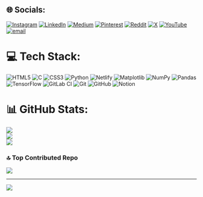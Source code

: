 ## 🌐 Socials:
[![Instagram](https://img.shields.io/badge/Instagram-%23E4405F.svg?logo=Instagram&logoColor=white)](https://instagram.com/https://www.instagram.com/monarch_codes/) [![LinkedIn](https://img.shields.io/badge/LinkedIn-%230077B5.svg?logo=linkedin&logoColor=white)](https://linkedin.com/in/https://www.linkedin.com/in/e-y-s-v-s-abhay/) [![Medium](https://img.shields.io/badge/Medium-12100E?logo=medium&logoColor=white)](https://medium.com/@https://medium.com/@abhayemani8) [![Pinterest](https://img.shields.io/badge/Pinterest-%23E60023.svg?logo=Pinterest&logoColor=white)](https://pinterest.com/https://in.pinterest.com/abhayemani8/) [![Reddit](https://img.shields.io/badge/Reddit-%23FF4500.svg?logo=Reddit&logoColor=white)](https://reddit.com/user/https://www.reddit.com/user/Monarch_royale/) [![X](https://img.shields.io/badge/X-black.svg?logo=X&logoColor=white)](https://x.com/https://x.com/monarch_royale) [![YouTube](https://img.shields.io/badge/YouTube-%23FF0000.svg?logo=YouTube&logoColor=white)](https://youtube.com/@https://www.youtube.com/@Monarch_Royale) [![email](https://img.shields.io/badge/Email-D14836?logo=gmail&logoColor=white)](mailto:abhayemani8@gmail.com) 

# 💻 Tech Stack:
![HTML5](https://img.shields.io/badge/html5-%23E34F26.svg?style=for-the-badge&logo=html5&logoColor=white) ![C](https://img.shields.io/badge/c-%2300599C.svg?style=for-the-badge&logo=c&logoColor=white) ![CSS3](https://img.shields.io/badge/css3-%231572B6.svg?style=for-the-badge&logo=css3&logoColor=white) ![Python](https://img.shields.io/badge/python-3670A0?style=for-the-badge&logo=python&logoColor=ffdd54) ![Netlify](https://img.shields.io/badge/netlify-%23000000.svg?style=for-the-badge&logo=netlify&logoColor=#00C7B7) ![Matplotlib](https://img.shields.io/badge/Matplotlib-%23ffffff.svg?style=for-the-badge&logo=Matplotlib&logoColor=black) ![NumPy](https://img.shields.io/badge/numpy-%23013243.svg?style=for-the-badge&logo=numpy&logoColor=white) ![Pandas](https://img.shields.io/badge/pandas-%23150458.svg?style=for-the-badge&logo=pandas&logoColor=white) ![TensorFlow](https://img.shields.io/badge/TensorFlow-%23FF6F00.svg?style=for-the-badge&logo=TensorFlow&logoColor=white) ![GitLab CI](https://img.shields.io/badge/gitlab%20CI-%23181717.svg?style=for-the-badge&logo=gitlab&logoColor=white) ![Git](https://img.shields.io/badge/git-%23F05033.svg?style=for-the-badge&logo=git&logoColor=white) ![GitHub](https://img.shields.io/badge/github-%23121011.svg?style=for-the-badge&logo=github&logoColor=white) ![Notion](https://img.shields.io/badge/Notion-%23000000.svg?style=for-the-badge&logo=notion&logoColor=white)
# 📊 GitHub Stats:
![](https://github-readme-stats.vercel.app/api?username=MONARCH1108&theme=github_dark&hide_border=false&include_all_commits=true&count_private=true)<br/>
![](https://nirzak-streak-stats.vercel.app/?user=MONARCH1108&theme=github_dark&hide_border=false)<br/>
![](https://github-readme-stats.vercel.app/api/top-langs/?username=MONARCH1108&theme=github_dark&hide_border=false&include_all_commits=true&count_private=true&layout=compact)

### 🔝 Top Contributed Repo
![](https://github-contributor-stats.vercel.app/api?username=MONARCH1108&limit=5&theme=github_dark&combine_all_yearly_contributions=true)

---
[![](https://visitcount.itsvg.in/api?id=MONARCH1108&icon=0&color=0)](https://visitcount.itsvg.in)

<!-- Proudly created with GPRM ( https://gprm.itsvg.in ) -->
